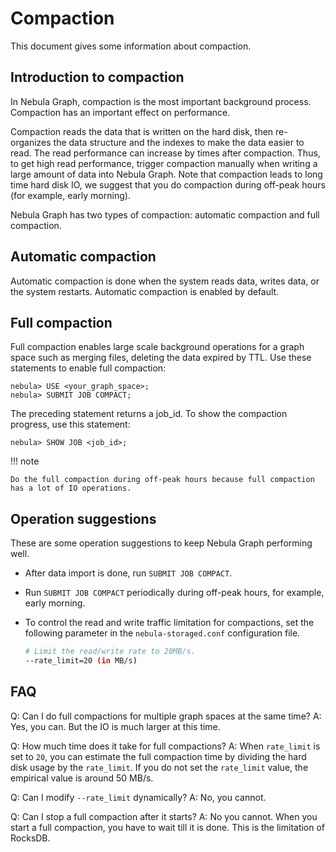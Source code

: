 # Compaction

This document gives some information about compaction.

## Introduction to compaction

In Nebula Graph, compaction is the most important background process. Compaction has an important effect on performance.

Compaction reads the data that is written on the hard disk, then re-organizes the data structure and the indexes to make the data easier to read. The read performance can increase by times after compaction. Thus, to get high read performance, trigger compaction manually when writing a large amount of data into Nebula Graph. Note that compaction leads to long time hard disk IO, we suggest that you do compaction during off-peak hours (for example, early morning).

Nebula Graph has two types of compaction: automatic compaction and full compaction.

## Automatic compaction

Automatic compaction is done when the system reads data, writes data, or the system restarts. Automatic compaction is enabled by default. 

<!--
But once triggered during peak hours, it can cause unexpected IO occupancy that has an unwanted effect on the performance. To disable automatic compaction, use this statement:

```ngql
nebula> UPDATE CONFIGS storage:rocksdb_column_family_options = {disable_auto_compactions = true};
```

!!! caution

    The command overwrites all `rocksdb_column_family_options` items. Other items besides `disable_auto_compactions` is overwritten to the default value. You may have to read all the items before the updates.

-->

## Full compaction

Full compaction enables large scale background operations for a graph space such as merging files, deleting the data expired by TTL. Use these statements to enable full compaction:

```ngql
nebula> USE <your_graph_space>;
nebula> SUBMIT JOB COMPACT;
```

The preceding statement returns a job_id. To show the compaction progress, use this statement:

```ngql
nebula> SHOW JOB <job_id>;
```

!!! note

    Do the full compaction during off-peak hours because full compaction has a lot of IO operations.

## Operation suggestions

These are some operation suggestions to keep Nebula Graph performing well.

<!--
- To avoid unwanted IO waste during data writing, set `disable_auto_compactions` to `true` before large amounts of data writing.
-->

- After data import is done, run `SUBMIT JOB COMPACT`.

- Run `SUBMIT JOB COMPACT` periodically during off-peak hours, for example, early morning.

<!--
- Set `disable_auto_compactions` to `false` during day time.
-->

- To control the read and write traffic limitation for compactions, set the following parameter in the `nebula-storaged.conf` configuration file.

    ```bash
    # Limit the read/write rate to 20MB/s.
    --rate_limit=20 (in MB/s)
    ```

## FAQ

Q: Can I do full compactions for multiple graph spaces at the same time?
A: Yes, you can. But the IO is much larger at this time.

Q: How much time does it take for full compactions?
A: When `rate_limit` is set to `20`, you can estimate the full compaction time by dividing the hard disk usage by the `rate_limit`. If you do not set the `rate_limit` value, the empirical value is around 50 MB/s.

Q: Can I modify `--rate_limit` dynamically?
A: No, you cannot.

Q: Can I stop a full compaction after it starts?
A: No you cannot. When you start a full compaction, you have to wait till it is done. This is the limitation of RocksDB.
